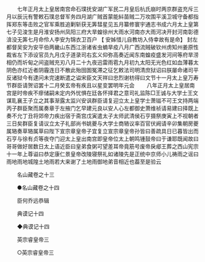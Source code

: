 <!-- { "loadSidebar": true } -->
　　七年正月太上皇居南宫命石璞抚安湖广军民二月皇后杭氏崩时两京群盗充斥三月以辰沅有警敕石璞总督军务四月湖广贼首蒙能紏苗贼二万攻围平溪卫城守备都指挥郑东等击败之官军乘胜追剿斩获无筭彗星见五月纂修寰宇通志书成六月太上皇第七子见浚生是月淮安扬州凤阳三府大旱蝗徐州大雨水河南亦大雨河决开封河南彰德渰没无筭七月命伶人李安为锦衣卫百户 【 安姊惜儿自教坊入侍幸故有是命】 封左都督吴安为安平伯两畿山东西江浙诸省虫蝻旱疫八月广西流贼破钦州虏知州姜原性裁省左下添设官员九月戊子道录司右玄义仰弥高奏近闻东南蝗疫盛发河间等府旱涝相仍而圻甸之间盗贼充刃八月二十九夜迅雷雨雹九月初九太阳无光色红如血薄暮太阴色亦红近者阴霾连日不散此殆囹圄冤滞之征乞敕法司明清庶狱诏曰朕屡命诸司平反诸狱今有逮问未完速断遣之谥宋臣文天祥曰忠烈谢枋得曰文节十一月太上皇万寿节群臣请贺诏罢十二月癸玄帝有疾且以星变罢明年元会 
　　八年正月太上皇居南宫是时帝疾不瘳储嗣未定内外忧惧在廷各怀择君之意司礼监陈□王诚与大学士王文谋耴襄王子立之其事渐露太监兴安讽群臣请复迎立太上皇学士萧镃不可王文持两端丙子群臣聚而属奏章于左掖门乞早建元良以安人心左都御史萧维祯请易建曰择既上奏不允丁丑将郊帝力疾出宿于斋宫戊寅遣太子太师武清侯石亨摄祭庚寅上不视朝者三日矣群臣复请议立太子礼部尚书姚夔与大学士商辂议率百官伏阙请辛卯集朝房夔属辂奏草辂属草曰陛下宣宗章皇帝子宜复立宣宗章皇帝孙皆曰善疏具日已暮皆出而石亨与徐有贞等夜夺门迎太上皇出南宫即皇帝位太上朝鸣锺鼓帝曰于谦耶既闻故曰哥哥做好居数日太上语近臣曰皇弟食粥可望差耳帝竟筋号废帝戾郕王葬之西山宪宗十一年上尊谥曰恭定康仁景皇帝改陵寝祭礼如诸陵先是正统中京师小儿祷雨之谣曰雨地雨地城隍土地雨若大来谢了土地雨御地弟音相近也葢至是验云 

　　名山藏卷之十三 

　　●名山藏卷之十四 

　　臣何乔远恭辑 

　　典谟记十四 

　　◆典谟记十四 

　　英宗睿皇帝三 

　　○英宗睿皇帝三 

